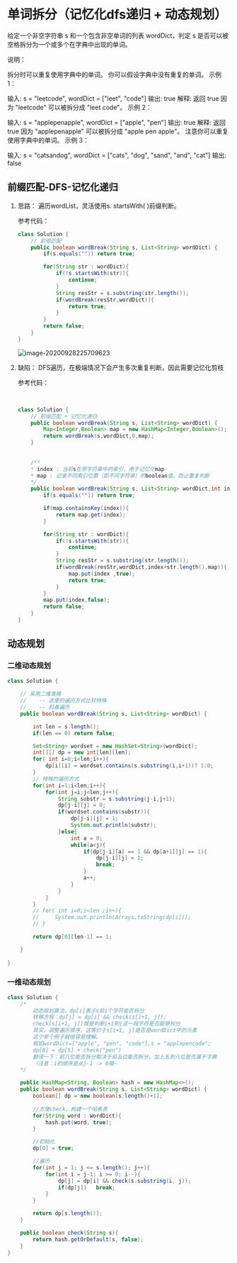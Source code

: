 # 单词拆分（记忆化dfs递归 + 动态规划）

给定一个非空字符串 s 和一个包含非空单词的列表 wordDict，判定 s 是否可以被空格拆分为一个或多个在字典中出现的单词。

说明：

拆分时可以重复使用字典中的单词。
你可以假设字典中没有重复的单词。
示例 1：

输入: s = "leetcode", wordDict = ["leet", "code"]
输出: true
解释: 返回 true 因为 "leetcode" 可以被拆分成 "leet code"。
示例 2：

输入: s = "applepenapple", wordDict = ["apple", "pen"]
输出: true
解释: 返回 true 因为 "applepenapple" 可以被拆分成 "apple pen apple"。
     注意你可以重复使用字典中的单词。
示例 3：

输入: s = "catsandog", wordDict = ["cats", "dog", "sand", "and", "cat"]
输出: false

## 前缀匹配-DFS-记忆化递归

1. 思路： 遍历wordList，灵活使用s. startsWith( )前缀判断。

   参考代码：

   ```java
   class Solution {
       // 前缀匹配
       public boolean wordBreak(String s, List<String> wordDict) {
           if(s.equals("")) return true;
   
           for(String str : wordDict){
               if(!s.startsWith(str)){
                   continue;
               }
               String resStr = s.substring(str.length());
               if(wordBreak(resStr,wordDict)){
                   return true;
               }
           }
           return false;
       }
   }
   ```

   ![image-20200928225709623](C:\Users\诚实的狮子\AppData\Roaming\Typora\typora-user-images\image-20200928225709623.png)

2. 缺陷： DFS遍历，在极端情况下会产生多次重复判断，因此需要记忆化剪枝

    参考代码：

   ​		

   ```java
   class Solution {
       // 前缀匹配 + 记忆化递归
       public boolean wordBreak(String s, List<String> wordDict) {
           Map<Integer,Boolean> map = new HashMap<Integer,Boolean>();
           return wordBreak(s,wordDict,0,map);
       }
       
       
       /**
       * index : 当前s在原字符串中的索引，用于记忆化map
       * map : 记录不同索引位置（即不同字符串）的boolean值，防止重复判断
       */
       public boolean wordBreak(String s, List<String> wordDict,int index,Map<Integer,Boolean> map ) {
           if(s.equals("")) return true;
   
           if(map.containsKey(index)){
               return map.get(index);
           }
   
           for(String str : wordDict){
               if(!s.startsWith(str)){
                   continue;
               }
               String resStr = s.substring(str.length());
               if(wordBreak(resStr,wordDict,index+str.length(),map)){
                   map.put(index ,true);
                   return true;
               }
           }
           map.put(index,false);
           return false;
       }
   }
   ```

   

## 动态规划

### 二维动态规划

```java
class Solution {
    
    // 采用二维表格
    // 	  -- 这里的遍历方式比较特殊
    //    -- 斜着遍历
    public boolean wordBreak(String s, List<String> wordDict) {

        int len = s.length();
        if(len == 0) return false;

        Set<String> wordset = new HashSet<String>(wordDict);
        int[][] dp = new int[len][len];
        for( int i=0;i<len;i++){
            dp[i][i] = wordset.contains(s.substring(i,i+1))? 1:0;
        }
		// 特殊的遍历方式
        for(int i=1;i<len;i++){
            for(int j=i;j<len;j++){
                String substr = s.substring(j-i,j+1);
                dp[j-i][j] = 0;
                if(wordset.contains(substr)){
                    dp[j-i][j] = 1;
                    System.out.println(substr);
                }else{
                    int a = 0;
                    while(a<j){
                        if(dp[j-i][a] == 1 && dp[a+1][j] == 1){
                            dp[j-i][j] = 1;
                            break;
                        }
                        a++;
                    }
                }
            }
        }
        // for( int i=0;i<len ;i++){
        //     System.out.println(Arrays.toString(dp[i]));
        // }

        return dp[0][len-1] == 1;

    }
    
}
```



### 一维动态规划

```java
class Solution {
    /*
        动态规划算法，dp[i]表示s前i个字符能否拆分
        转移方程：dp[j] = dp[i] && check(s[i+1, j]);
        check(s[i+1, j])就是判断i+1到j这一段字符是否能够拆分
        其实，调整遍历顺序，这等价于s[i+1, j]是否是wordDict中的元素
        这个举个例子就很容易理解。
        假如wordDict=["apple", "pen", "code"],s = "applepencode";
        dp[8] = dp[5] + check("pen")
        翻译一下：前八位能否拆分取决于前五位能否拆分，加上五到八位是否属于字典
        （注意：i的顺序是从j-1 -> 0哦~
    */

    public HashMap<String, Boolean> hash = new HashMap<>();
    public boolean wordBreak(String s, List<String> wordDict) {
        boolean[] dp = new boolean[s.length()+1];
        
        //方便check，构建一个哈希表
        for(String word : wordDict){
            hash.put(word, true);
        }

        //初始化
        dp[0] = true;

        //遍历
        for(int j = 1; j <= s.length(); j++){
            for(int i = j-1; i >= 0; i--){
                dp[j] = dp[i] && check(s.substring(i, j));
                if(dp[j])   break;
            }
        }

        return dp[s.length()];
    }

    public boolean check(String s){
        return hash.getOrDefault(s, false);
    }
}

```

